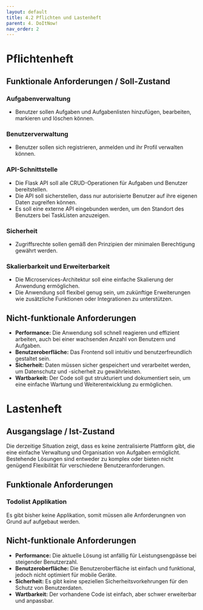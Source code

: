 ```yaml
---
layout: default
title: 4.2 Pflichten und Lastenheft
parent: 4. DoItNow!
nav_order: 2
---
```



# Pflichtenheft

## Funktionale Anforderungen / Soll-Zustand

### Aufgabenverwaltung
- Benutzer sollen Aufgaben und Aufgabenlisten hinzufügen, bearbeiten, markieren und löschen können.

### Benutzerverwaltung
- Benutzer sollen sich registrieren, anmelden und ihr Profil verwalten können.

### API-Schnittstelle
- Die Flask API soll alle CRUD-Operationen für Aufgaben und Benutzer bereitstellen.
- Die API soll sicherstellen, dass nur autorisierte Benutzer auf ihre eigenen Daten zugreifen können.
- Es soll eine externe API eingebunden werden, um den Standort des Benutzers bei TaskListen anzuzeigen. 

### Sicherheit
- Zugriffsrechte sollen gemäß den Prinzipien der minimalen Berechtigung gewährt werden.

### Skalierbarkeit und Erweiterbarkeit
- Die Microservices-Architektur soll eine einfache Skalierung der Anwendung ermöglichen.
- Die Anwendung soll flexibel genug sein, um zukünftige Erweiterungen wie zusätzliche Funktionen oder Integrationen zu unterstützen.

## Nicht-funktionale Anforderungen
- **Performance:** Die Anwendung soll schnell reagieren und effizient arbeiten, auch bei einer wachsenden Anzahl von Benutzern und Aufgaben.
- **Benutzeroberfläche:** Das Frontend soll intuitiv und benutzerfreundlich gestaltet sein.
- **Sicherheit:** Daten müssen sicher gespeichert und verarbeitet werden, um Datenschutz und -sicherheit zu gewährleisten.
- **Wartbarkeit:** Der Code soll gut strukturiert und dokumentiert sein, um eine einfache Wartung und Weiterentwicklung zu ermöglichen.


# Lastenheft

## Ausgangslage / Ist-Zustand

Die derzeitige Situation zeigt, dass es keine zentralisierte Plattform gibt, die eine einfache Verwaltung und Organisation von Aufgaben ermöglicht. Bestehende Lösungen sind entweder zu komplex oder bieten nicht genügend Flexibilität für verschiedene Benutzeranforderungen.

## Funktionale Anforderungen

### Todolist Applikation
Es gibt bisher keine Applikation, somit müssen alle Anforderungnen von Grund auf aufgebaut werden.

## Nicht-funktionale Anforderungen

- **Performance:** Die aktuelle Lösung ist anfällig für Leistungsengpässe bei steigender Benutzerzahl.
- **Benutzeroberfläche:** Die Benutzeroberfläche ist einfach und funktional, jedoch nicht optimiert für mobile Geräte.
- **Sicherheit:** Es gibt keine speziellen Sicherheitsvorkehrungen für den Schutz von Benutzerdaten.
- **Wartbarkeit:** Der vorhandene Code ist einfach, aber schwer erweiterbar und anpassbar.

